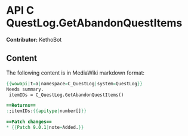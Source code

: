 # API C QuestLog.GetAbandonQuestItems

**Contributor:** KethoBot

## Content

The following content is in MediaWiki markdown format:

```mediawiki
{{wowapi|t=a|namespace=C_QuestLog|system=QuestLog}}
Needs summary.
 itemIDs = C_QuestLog.GetAbandonQuestItems()

==Returns==
:;itemIDs:{{apitype|number[]}}

==Patch changes==
* {{Patch 9.0.1|note=Added.}}
```